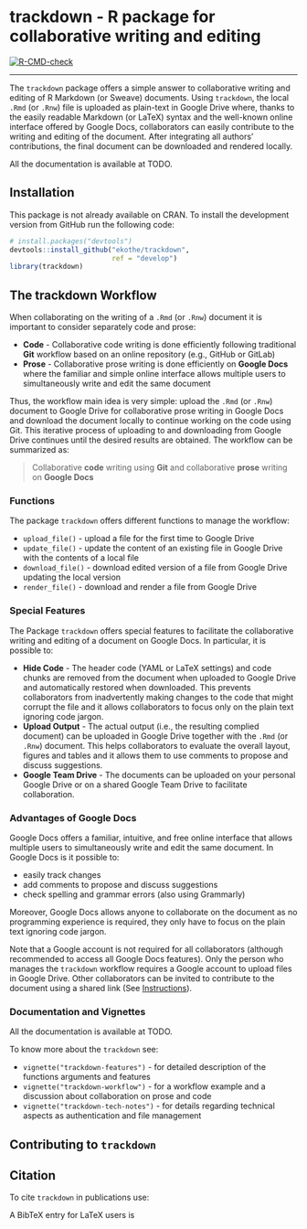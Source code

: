 trackdown - R package for collaborative writing and editing
================

<!-- README.md is generated from README.Rmd. Please edit that file -->
<!-- badges: start -->
[![R-CMD-check](https://github.com/ekothe/trackdown/actions/workflows/check-standard.yaml/badge.svg)](https://github.com/ekothe/trackdown/actions/workflows/check-standard.yaml)
<hr>
<!-- badges: end -->

The `trackdown` package offers a simple answer to collaborative writing
and editing of R Markdown (or Sweave) documents. Using `trackdown`, the
local `.Rmd` (or `.Rnw`) file is uploaded as plain-text in Google Drive
where, thanks to the easily readable Markdown (or LaTeX) syntax and the
well-known online interface offered by Google Docs, collaborators can
easily contribute to the writing and editing of the document. After
integrating all authors’ contributions, the final document can be
downloaded and rendered locally.

All the documentation is available at TODO.

## Installation

This package is not already available on CRAN. To install the
development version from GitHub run the following code:

``` r
# install.packages("devtools")
devtools::install_github("ekothe/trackdown",
                         ref = "develop")
library(trackdown)
```

## The trackdown Workflow

When collaborating on the writing of a `.Rmd` (or `.Rnw`) document it is
important to consider separately code and prose:

-   **Code** - Collaborative code writing is done efficiently following
    traditional **Git** workflow based on an online repository (e.g.,
    GitHub or GitLab)
-   **Prose** - Collaborative prose writing is done efficiently on
    **Google Docs** where the familiar and simple online interface
    allows multiple users to simultaneously write and edit the same
    document

Thus, the workflow main idea is very simple: upload the `.Rmd` (or
`.Rnw`) document to Google Drive for collaborative prose writing in
Google Docs and download the document locally to continue working on the
code using Git. This iterative process of uploading to and downloading
from Google Drive continues until the desired results are obtained. The
workflow can be summarized as:

> Collaborative **code** writing using **Git** and collaborative
> **prose** writing on **Google Docs**

### Functions

The package `trackdown` offers different functions to manage the
workflow:

-   `upload_file()` - upload a file for the first time to Google Drive
-   `update_file()` - update the content of an existing file in Google
    Drive with the contents of a local file
-   `download_file()` - download edited version of a file from Google
    Drive updating the local version
-   `render_file()` - download and render a file from Google Drive

### Special Features

The Package `trackdown` offers special features to facilitate the
collaborative writing and editing of a document on Google Docs. In
particular, it is possible to:

-   **Hide Code** - The header code (YAML or LaTeX settings) and code
    chunks are removed from the document when uploaded to Google Drive
    and automatically restored when downloaded. This prevents
    collaborators from inadvertently making changes to the code that
    might corrupt the file and it allows collaborators to focus only on
    the plain text ignoring code jargon.
-   **Upload Output** - The actual output (i.e., the resulting complied
    document) can be uploaded in Google Drive together with the `.Rmd`
    (or `.Rnw`) document. This helps collaborators to evaluate the
    overall layout, figures and tables and it allows them to use
    comments to propose and discuss suggestions.
-   **Google Team Drive** - The documents can be uploaded on your
    personal Google Drive or on a shared Google Team Drive to facilitate
    collaboration.

### Advantages of Google Docs

Google Docs offers a familiar, intuitive, and free online interface that
allows multiple users to simultaneously write and edit the same
document. In Google Docs is it possible to:

-   easily track changes
-   add comments to propose and discuss suggestions
-   check spelling and grammar errors (also using Grammarly)

Moreover, Google Docs allows anyone to collaborate on the document as no
programming experience is required, they only have to focus on the plain
text ignoring code jargon.

Note that a Google account is not required for all collaborators
(although recommended to access all Google Docs features). Only the
person who manages the `trackdown` workflow requires a Google account to
upload files in Google Drive. Other collaborators can be invited to
contribute to the document using a shared link (See
[Instructions](https://support.google.com/drive/answer/2494822?co=GENIE.Platform%3DDesktop&hl=en&oco=0)).

### Documentation and Vignettes

All the documentation is available at TODO.

To know more about the `trackdown` see:

-   `vignette("trackdown-features")` - for detailed description of the
    functions arguments and features
-   `vignette("trackdown-workflow")` - for a workflow example and a
    discussion about collaboration on prose and code
-   `vignette("trackdown-tech-notes")` - for details regarding technical
    aspects as authentication and file management

## Contributing to `trackdown`

## Citation

To cite `trackdown` in publications use:

A BibTeX entry for LaTeX users is
